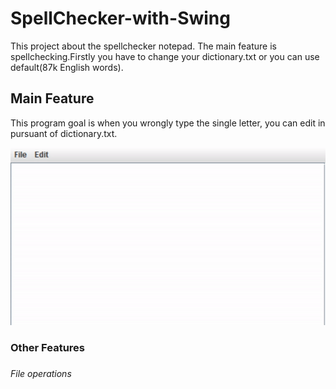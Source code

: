 # SpellChecker-with-Swing
This project about the spellchecker notepad.
The main feature is spellchecking.Firstly you have to change your dictionary.txt or you can use default(87k English words).


<h2>Main Feature</h2>
This program goal is when you wrongly type the single letter, you can edit in pursuant of dictionary.txt.


![Example of singleletter](https://github.com/denefc/SpellChecker-with-Swing/blob/master/gifs/defaultGif.gif)

<h3>Other Features<h3/>
  <h6>File operations</h6>
